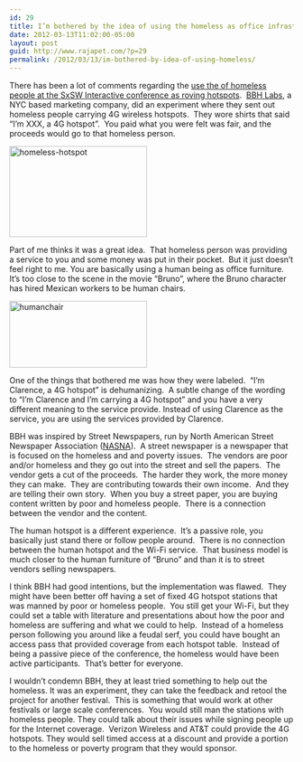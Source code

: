 ```yaml
---
id: 29
title: I’m bothered by the idea of using the homeless as office infrastructure
date: 2012-03-13T11:02:00-05:00
layout: post
guid: http://www.rajapet.com/?p=29
permalink: /2012/03/13/im-bothered-by-idea-of-using-homeless/
---
```

There has been a lot of comments regarding the [use the of homeless people at the SxSW Interactive conference as roving hotspots](http://www.latimes.com/news/nation/nationnow/la-na-nn-texas-homeless-hotspot-20120312,0,5851125.story).  [BBH Labs](http://bbh-labs.com/), a NYC based marketing company, did an experiment where they sent out homeless people carrying 4G wireless hotspots.  They wore shirts that said “I’m XXX, a 4G hotspot”.  You paid what you were felt was fair, and the proceeds would go to that homeless person.

[<img loading="lazy" title="homeless-hotspot" border="0" alt="homeless-hotspot" src="https://i2.wp.com/lh3.ggpht.com/-X4AeaFgmS2s/T18pR4RsgyI/AAAAAAAAAlQ/ixP2c7VOe7I/homeless-hotspot_thumb.jpg?resize=244%2C161" width="244" height="161"   />](https://i0.wp.com/lh6.ggpht.com/-2iA1PiraD8M/T18pRqgYg5I/AAAAAAAAAlI/CWCBhByIuxE/s1600-h/homeless-hotspot%25255B2%25255D.jpg)

Part of me thinks it was a great idea.  That homeless person was providing a service to you and some money was put in their pocket.  But it just doesn’t feel right to me. You are basically using a human being as office furniture.  It’s too close to the scene in the movie “Bruno”, where the Bruno character has hired Mexican workers to be human chairs.

[<img loading="lazy" title="humanchair" border="0" alt="humanchair" src="https://i1.wp.com/lh6.ggpht.com/-vDL3MM6ZfC8/T18pSqB4Q9I/AAAAAAAAAlg/4LhW6ZRAjZg/humanchair_thumb.jpg?resize=244%2C118" width="244" height="118"   />](https://i1.wp.com/lh6.ggpht.com/-o6ZEpcwj3Vc/T18pSZuFgmI/AAAAAAAAAlY/43itdtN2YW4/s1600-h/humanchair%25255B2%25255D.jpg)

One of the things that bothered me was how they were labeled.  “I’m Clarence, a 4G hotspot” is dehumanizing.  A subtle change of the wording to “I’m Clarence and I’m carrying a 4G hotspot” and you have a very different meaning to the service provide. Instead of using Clarence as the service, you are using the services provided by Clarence.

BBH was inspired by Street Newspapers, run by North American Street Newspaper Association ([NASNA](http://www.nasna.org/)).  A street newspaper is a newspaper that is focused on the homeless and and poverty issues.  The vendors are poor and/or homeless and they go out into the street and sell the papers.  The vendor gets a cut of the proceeds.  The harder they work, the more money they can make.  They are contributing towards their own income.  And they are telling their own story.  When you buy a street paper, you are buying content written by poor and homeless people.  There is a connection between the vendor and the content.

The human hotspot is a different experience.  It’s a passive role, you basically just stand there or follow people around.  There is no connection between the human hotspot and the Wi-Fi service.  That business model is much closer to the human furniture of “Bruno” and than it is to street vendors selling newspapers.

I think BBH had good intentions, but the implementation was flawed.  They might have been better off having a set of fixed 4G hotspot stations that was manned by poor or homeless people.  You still get your Wi-Fi, but they could set a table with literature and presentations about how the poor and homeless are suffering and what we could to help.  Instead of a homeless person following you around like a feudal serf, you could have bought an access pass that provided coverage from each hotspot table.  Instead of being a passive piece of the conference, the homeless would have been active participants.  That’s better for everyone.

I wouldn’t condemn BBH, they at least tried something to help out the homeless. It was an experiment, they can take the feedback and retool the project for another festival.  This is something that would work at other festivals or large scale conferences.  You would still man the stations with homeless people. They could talk about their issues while signing people up for the Internet coverage.  Verizon Wireless and AT&T could provide the 4G hotspots. They would sell timed access at a discount and provide a portion to the homeless or poverty program that they would sponsor. 